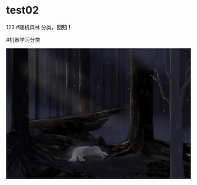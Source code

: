 # test02
123
#随机森林
   分类，**回归！**
   
   #机器学习分类
   
   ![1](https://github.com/VirAurora/test02/blob/main/2.jpg)
 
